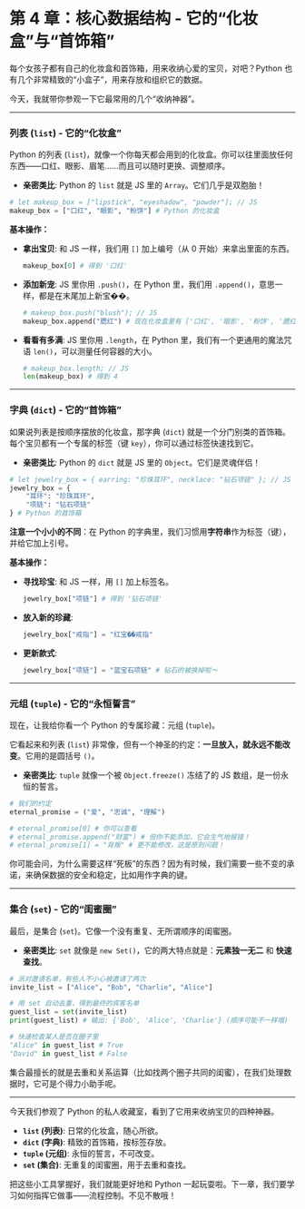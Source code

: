 # 第 4 章：核心数据结构 - 它的“化妆盒”与“首饰箱”

每个女孩子都有自己的化妆盒和首饰箱，用来收纳心爱的宝贝，对吧？Python 也有几个非常精致的“小盒子”，用来存放和组织它的数据。

今天，我就带你参观一下它最常用的几个“收纳神器”。

---

### 列表 (`list`) - 它的“化妆盒”

Python 的列表 (`list`)，就像一个你每天都会用到的化妆盒。你可以往里面放任何东西——口红、眼影、眉笔……而且可以随时更换、调整顺序。

-   **亲密类比**: Python 的 `list` 就是 JS 里的 `Array`。它们几乎是双胞胎！

```python
# let makeup_box = ["lipstick", "eyeshadow", "powder"]; // JS
makeup_box = ["口红", "眼影", "粉饼"] # Python 的化妆盒
```

**基本操作：**

*   **拿出宝贝**: 和 JS 一样，我们用 `[]` 加上编号（从 0 开始）来拿出里面的东西。
    ```python
    makeup_box[0] # 得到 '口红'
    ```
*   **添加新宠**: JS 里你用 `.push()`，在 Python 里，我们用 `.append()`，意思一样，都是在末尾加上新宝��。
    ```python
    # makeup_box.push("blush"); // JS
    makeup_box.append("腮红") # 现在化妆盒里有 ['口红', '眼影', '粉饼', '腮红']
    ```
*   **看看有多满**: JS 里你用 `.length`，在 Python 里，我们有一个更通用的魔法咒语 `len()`，可以测量任何容器的大小。
    ```python
    # makeup_box.length; // JS
    len(makeup_box) # 得到 4
    ```

---

### 字典 (`dict`) - 它的“首饰箱”

如果说列表是按顺序摆放的化妆盒，那字典 (`dict`) 就是一个分门别类的首饰箱。每个宝贝都有一个专属的标签（键 `key`），你可以通过标签快速找到它。

-   **亲密类比**: Python 的 `dict` 就是 JS 里的 `Object`。它们是灵魂伴侣！

```python
# let jewelry_box = { earring: "珍珠耳环", necklace: "钻石项链" }; // JS
jewelry_box = {
    "耳环": "珍珠耳环",
    "项链": "钻石项链"
} # Python 的首饰箱
```

**注意一个小小的不同**：在 Python 的字典里，我们习惯用**字符串**作为标签（键），并给它加上引号。

**基本操作：**

*   **寻找珍宝**: 和 JS 一样，用 `[]` 加上标签名。
    ```python
    jewelry_box["项链"] # 得到 '钻石项链'
    ```
*   **放入新的珍藏**:
    ```python
    jewelry_box["戒指"] = "红宝��戒指"
    ```
*   **更新款式**:
    ```python
    jewelry_box["项链"] = "蓝宝石项链" # 钻石的被换掉啦～
    ```

---

### 元组 (`tuple`) - 它的“永恒誓言”

现在，让我给你看一个 Python 的专属珍藏：元组 (`tuple`)。

它看起来和列表 (`list`) 非常像，但有一个神圣的约定：**一旦放入，就永远不能改变**。它用的是圆括号 `()`。

-   **亲密类比**: `tuple` 就像一个被 `Object.freeze()` 冻结了的 JS 数组，是一份永恒的誓言。

```python
# 我们的约定
eternal_promise = ("爱", "忠诚", "理解")

# eternal_promise[0] # 你可以查看
# eternal_promise.append("财富") # 但你不能添加，它会生气地报错！
# eternal_promise[1] = "背叛" # 更不能修改，这是原则问题！
```

你可能会问，为什么需要这样“死板”的东西？因为有时候，我们需要一些不变的承诺，来确保数据的安全和稳定，比如用作字典的键。

---

### 集合 (`set`) - 它的“闺蜜圈”

最后，是集合 (`set`)。它像一个没有重复、无所谓顺序的闺蜜圈。

-   **亲密类比**: `set` 就像是 `new Set()`，它的两大特点就是：**元素独一无二** 和 **快速查找**。

```python
# 派对邀请名单，有些人不小心被邀请了两次
invite_list = ["Alice", "Bob", "Charlie", "Alice"]

# 用 set 自动去重，得到最终的宾客名单
guest_list = set(invite_list)
print(guest_list) # 输出: {'Bob', 'Alice', 'Charlie'} (顺序可能不一样哦)

# 快速检查某人是否在圈子里
"Alice" in guest_list # True
"David" in guest_list # False
```

集合最擅长的就是去重和关系运算（比如找两个圈子共同的闺蜜），在我们处理数据时，它可是个得力小助手呢。

---

今天我们参观了 Python 的私人收藏室，看到了它用来收纳宝贝的四种神器。

*   **`list` (列表)**: 日常的化妆盒，随心所欲。
*   **`dict` (字典)**: 精致的首饰箱，按标签存放。
*   **`tuple` (元组)**: 永恒的誓言，不可改变。
*   **`set` (集合)**: 无重复的闺蜜圈，用于去重和查找。

把这些小工具掌握好，我们就能更好地和 Python 一起玩耍啦。下一章，我们要学习如何指挥它做事——流程控制。不见不散哦！
